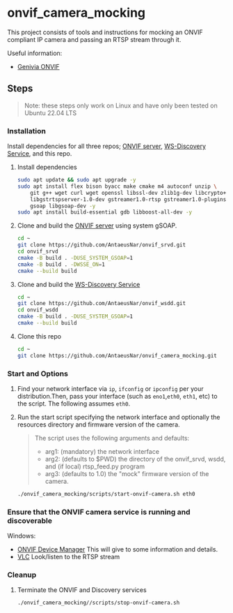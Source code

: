 # onvif_camera_mocking
This project consists of tools and instructions for mocking an ONVIF compliant IP camera and passing an RTSP stream through it.

Useful information:
- [Genivia ONVIF](https://www.genivia.com/examples/onvif/index.html)


## Steps
> Note: these steps only work on Linux and have only been tested on Ubuntu 22.04 LTS

### Installation
Install dependencies for all three repos; [ONVIF server](https://github.com/AntaeusNar/onvif_srvd), [WS-Discovery Service](https://github.com/AntaeusNar/onvif_wsdd), and this repo.

1. Install dependencies
    ```sh
    sudo apt update && sudo apt upgrade -y
    sudo apt install flex bison byacc make cmake m4 autoconf unzip \
        git g++ wget curl wget openssl libssl-dev zlib1g-dev libcrypto++8 \
        libgstrtspserver-1.0-dev gstreamer1.0-rtsp gstreamer1.0-plugins-ugly\
        gsoap libgsoap-dev -y
    sudo apt install build-essential gdb libboost-all-dev -y
    ```

1. Clone and build the [ONVIF server](https://github.com/AntaeusNar/onvif_srvd) using system gSOAP.

    ```sh
    cd ~
    git clone https://github.com/AntaeusNar/onvif_srvd.git
    cd onvif_srvd
    cmake -B build . -DUSE_SYSTEM_GSOAP=1
    cmake -B build . -DWSSE_ON=1
    cmake --build build
    ```

1. Clone and build the [WS-Discovery Service](https://github.com/AntaeusNar/onvif_wsdd)
    ```sh
    cd ~
    git clone https://github.com/AntaeusNar/onvif_wsdd.git
    cd onvif_wsdd
    cmake -B build . -DUSE_SYSTEM_GSOAP=1
    cmake --build build
    ```

1. Clone this repo
    ```sh
    cd ~
    git clone https://github.com/AntaeusNar/onvif_camera_mocking.git
    ```

### Start and Options
1. Find your network interface via `ip`, `ifconfig` or `ipconfig` per your distribution.Then, pass your interface (such as `eno1`,`eth0`, `eth1`, etc) to the script. The following assumes `eth0`.

1. Run the start script specifying the network interface and optionally the resources directory and firmware version of the camera.

    > The script uses the following arguments and defaults:
    > - arg1: (mandatory) the network interface
    > - arg2: (defaults to $PWD) the directory of the onvif_srvd, wsdd, and (if local) rtsp_feed.py program
    > - arg3: (defaults to 1.0) the "mock" firmware version of the camera.

    ```sh
    ./onvif_camera_mocking/scripts/start-onvif-camera.sh eth0
    ```

### Ensure that the ONVIF camera service is running and discoverable
Windows:
- [ONVIF Device Manager](https://sourceforge.net/projects/onvifdm/)
This will give to some information and details.
- [VLC]() Look/listen to the RTSP stream
### Cleanup
1. Terminate the ONVIF and Discovery services
    ```sh
    ./onvif_camera_mocking//scripts/stop-onvif-camera.sh
    ```
